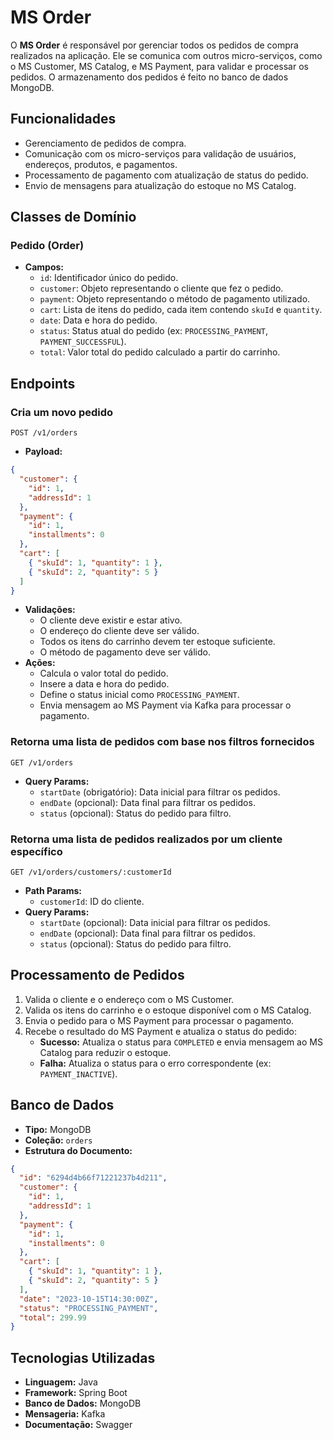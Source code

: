 # MS Order

O **MS Order** é responsável por gerenciar todos os pedidos de compra realizados na aplicação. Ele se comunica com outros micro-serviços, como o MS Customer, MS Catalog, e MS Payment, para validar e processar os pedidos. O armazenamento dos pedidos é feito no banco de dados MongoDB.

## Funcionalidades
- Gerenciamento de pedidos de compra.
- Comunicação com os micro-serviços para validação de usuários, endereços, produtos, e pagamentos.
- Processamento de pagamento com atualização de status do pedido.
- Envio de mensagens para atualização do estoque no MS Catalog.

## Classes de Domínio

### Pedido (Order)
- **Campos:**
    - `id`: Identificador único do pedido.
    - `customer`: Objeto representando o cliente que fez o pedido.
    - `payment`: Objeto representando o método de pagamento utilizado.
    - `cart`: Lista de itens do pedido, cada item contendo `skuId` e `quantity`.
    - `date`: Data e hora do pedido.
    - `status`: Status atual do pedido (ex: `PROCESSING_PAYMENT`, `PAYMENT_SUCCESSFUL`).
    - `total`: Valor total do pedido calculado a partir do carrinho.

## Endpoints

### Cria um novo pedido

```http
POST /v1/orders
```

- **Payload:**
```json
{
  "customer": {
    "id": 1,
    "addressId": 1
  },
  "payment": {
    "id": 1,
    "installments": 0
  },
  "cart": [
    { "skuId": 1, "quantity": 1 },
    { "skuId": 2, "quantity": 5 }
  ]
}
```
- **Validações:**
    - O cliente deve existir e estar ativo.
    - O endereço do cliente deve ser válido.
    - Todos os itens do carrinho devem ter estoque suficiente.
    - O método de pagamento deve ser válido.
- **Ações:**
    - Calcula o valor total do pedido.
    - Insere a data e hora do pedido.
    - Define o status inicial como `PROCESSING_PAYMENT`.
    - Envia mensagem ao MS Payment via Kafka para processar o pagamento.

### Retorna uma lista de pedidos com base nos filtros fornecidos 

```http
GET /v1/orders
```

- **Query Params:**
    - `startDate` (obrigatório): Data inicial para filtrar os pedidos.
    - `endDate` (opcional): Data final para filtrar os pedidos.
    - `status` (opcional): Status do pedido para filtro.

### Retorna uma lista de pedidos realizados por um cliente específico

```http
GET /v1/orders/customers/:customerId
```

- **Path Params:**
    - `customerId`: ID do cliente.
- **Query Params:**
    - `startDate` (opcional): Data inicial para filtrar os pedidos.
    - `endDate` (opcional): Data final para filtrar os pedidos.
    - `status` (opcional): Status do pedido para filtro.

## Processamento de Pedidos
1. Valida o cliente e o endereço com o MS Customer.
2. Valida os itens do carrinho e o estoque disponível com o MS Catalog.
3. Envia o pedido para o MS Payment para processar o pagamento.
4. Recebe o resultado do MS Payment e atualiza o status do pedido:
    - **Sucesso:** Atualiza o status para `COMPLETED` e envia mensagem ao MS Catalog para reduzir o estoque.
    - **Falha:** Atualiza o status para o erro correspondente (ex: `PAYMENT_INACTIVE`).

## Banco de Dados
- **Tipo:** MongoDB
- **Coleção:** `orders`
- **Estrutura do Documento:**
```json
{
  "id": "6294d4b66f71221237b4d211",
  "customer": {
    "id": 1,
    "addressId": 1
  },
  "payment": {
    "id": 1,
    "installments": 0
  },
  "cart": [
    { "skuId": 1, "quantity": 1 },
    { "skuId": 2, "quantity": 5 }
  ],
  "date": "2023-10-15T14:30:00Z",
  "status": "PROCESSING_PAYMENT",
  "total": 299.99
}
```

## Tecnologias Utilizadas
- **Linguagem:** Java
- **Framework:** Spring Boot
- **Banco de Dados:** MongoDB
- **Mensageria:** Kafka
- **Documentação:** Swagger
